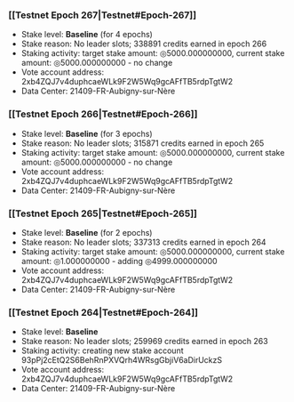 ### [[Testnet Epoch 267|Testnet#Epoch-267]]
* Stake level: **Baseline** (for 4 epochs)
* Stake reason: No leader slots; 338891 credits earned in epoch 266
* Staking activity: target stake amount: ◎5000.000000000, current stake amount: ◎5000.000000000 - no change
* Vote account address: 2xb4ZQJ7v4duphcaeWLk9F2W5Wq9gcAFfTB5rdpTgtW2
* Data Center: 21409-FR-Aubigny-sur-Nère
### [[Testnet Epoch 266|Testnet#Epoch-266]]
* Stake level: **Baseline** (for 3 epochs)
* Stake reason: No leader slots; 315871 credits earned in epoch 265
* Staking activity: target stake amount: ◎5000.000000000, current stake amount: ◎5000.000000000 - no change
* Vote account address: 2xb4ZQJ7v4duphcaeWLk9F2W5Wq9gcAFfTB5rdpTgtW2
* Data Center: 21409-FR-Aubigny-sur-Nère
### [[Testnet Epoch 265|Testnet#Epoch-265]]
* Stake level: **Baseline** (for 2 epochs)
* Stake reason: No leader slots; 337313 credits earned in epoch 264
* Staking activity: target stake amount: ◎5000.000000000, current stake amount: ◎1.000000000 - adding ◎4999.000000000
* Vote account address: 2xb4ZQJ7v4duphcaeWLk9F2W5Wq9gcAFfTB5rdpTgtW2
* Data Center: 21409-FR-Aubigny-sur-Nère
### [[Testnet Epoch 264|Testnet#Epoch-264]]
* Stake level: **Baseline**
* Stake reason: No leader slots; 259969 credits earned in epoch 263
* Staking activity: creating new stake account 93pPj2cEtQ2S6BehRnPXVQrh4WRsgGbjiV6aDirUckzS
* Vote account address: 2xb4ZQJ7v4duphcaeWLk9F2W5Wq9gcAFfTB5rdpTgtW2
* Data Center: 21409-FR-Aubigny-sur-Nère